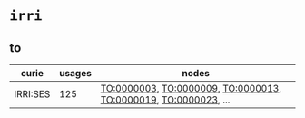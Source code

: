 # `irri`

## to

| curie    |   usages | nodes                                                                                                                                                                                                                                                                                            |
|----------|----------|--------------------------------------------------------------------------------------------------------------------------------------------------------------------------------------------------------------------------------------------------------------------------------------------------|
| IRRI:SES |      125 | [TO:0000003](http://purl.obolibrary.org/obo/TO_0000003), [TO:0000009](http://purl.obolibrary.org/obo/TO_0000009), [TO:0000013](http://purl.obolibrary.org/obo/TO_0000013), [TO:0000019](http://purl.obolibrary.org/obo/TO_0000019), [TO:0000023](http://purl.obolibrary.org/obo/TO_0000023), ... |


